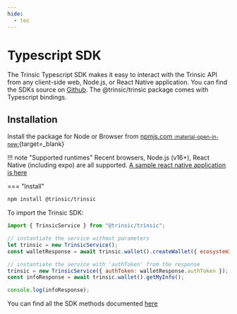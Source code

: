```yaml
---
hide:
  - toc
---
```


# Typescript SDK

The Trinsic Typescript SDK makes it easy to interact with the Trinsic API from any client-side web, Node.js, or React Native application. You can find the SDKs source on [Github](https://github.com/trinsic-id/sdk/tree/main/web). The @trinsic/trinsic package comes with Typescript bindings.

## Installation

Install the package for Node or Browser from [npmjs.com <small>:material-open-in-new:</small>](https://www.npmjs.com/package/@trinsic/trinsic){target=\_blank}

!!! note "Supported runtimes"
    Recent browsers, Node.js (v16+), React Native (including expo) are all supported. [A sample react native application is here](https://github.com/trinsic-id/sdk-examples/tree/main/trinsic-react-native)

=== "Install"

```bash
npm install @trinsic/trinsic
```

To import the Trinsic SDK:

```js
import { TrinsicService } from "@trinsic/trinsic";

// instantiate the service without parameters
let trinsic = new TrinsicService();
const walletResponse = await trinsic.wallet().createWallet({ ecosystemId: "<ecosystem_id>" });

// instantiate the service with 'authToken' from the response
trinsic = new TrinsicService({ authToken: walletResponse.authToken });
const infoResponse = await trinsic.wallet().getMyInfo();

console.log(infoResponse);
```

You can find all the SDK methods documented [here](/reference/)
